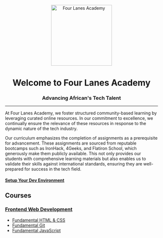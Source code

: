<p align="center">
	<img
		width="200"
		alt="Four Lanes Academy"
		src="https://avatars.githubusercontent.com/u/157496154?s=200&v=4">
</p>


<h1 align="center">Welcome to Four Lanes Academy</h1>

<h3 align="center">Advancing African's Tech Talent</h3>

-----

At Four Lanes Academy, we foster structured community-based learning by leveraging curated online resources. In our commitment to excellence, we continually ensure the relevance of these resources in response to the dynamic nature of the tech industry.

Our curriculum emphasizes the completion of assignments as a prerequisite for advancement. These assignments are sourced from reputable bootcamps such as IronHack, 4Geeks, and Flatiron School, which generously make them publicly available. This not only provides our students with comprehensive learning materials but also enables us to validate their skills against international standards, ensuring they are well-prepared for success in the tech field.

#### [Setup Your Dev Environment](pre-requisites.md)

## Courses

### [Frontend Web Development](frontend/README.md)

* [Fundamental HTML & CSS](frontend/fundamental-html-css.md)
* [Fundamental Git](https://github.com/fourlanes-labs/github-starter-course)
* [Fundamental JavaScript](frontend/fundamental-js.md)
